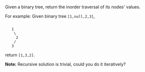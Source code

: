 Given a binary tree, return the inorder traversal of its nodes' values.

For example:
Given binary tree `[1,null,2,3]`,
```

   1
    \
     2
    /
   3

```

return `[1,3,2]`.

**Note:** Recursive solution is trivial, could you do it iteratively?